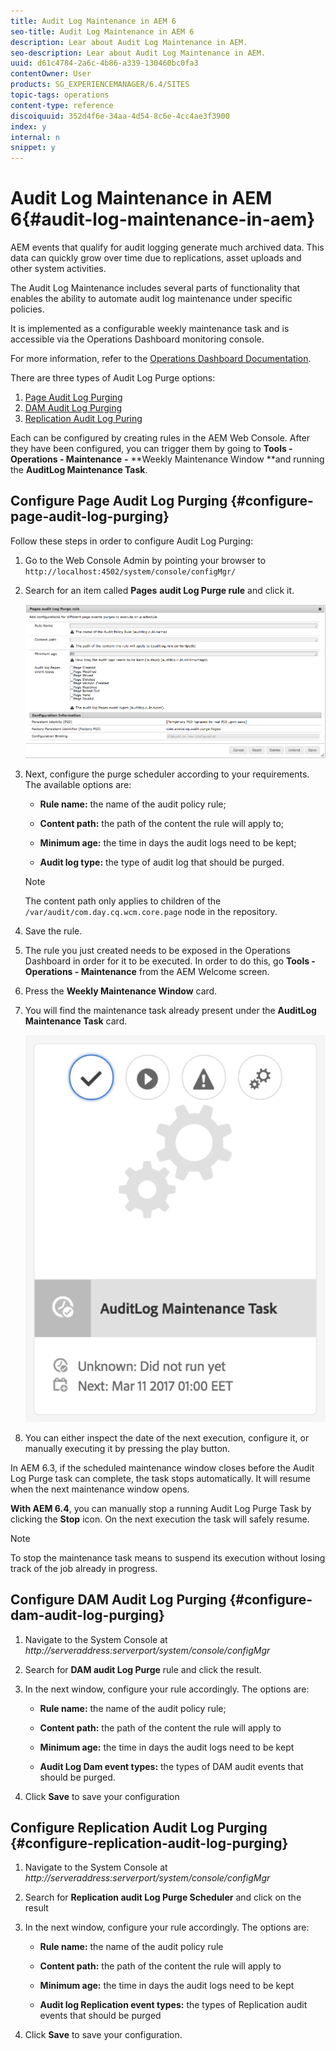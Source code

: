 ```yaml
---
title: Audit Log Maintenance in AEM 6
seo-title: Audit Log Maintenance in AEM 6
description: Lear about Audit Log Maintenance in AEM.
seo-description: Lear about Audit Log Maintenance in AEM.
uuid: d61c4784-2a6c-4b86-a339-130460bc0fa3
contentOwner: User
products: SG_EXPERIENCEMANAGER/6.4/SITES
topic-tags: operations
content-type: reference
discoiquuid: 352d4f6e-34aa-4d54-8c6e-4cc4ae3f3900
index: y
internal: n
snippet: y
---
```


# Audit Log Maintenance in AEM 6{#audit-log-maintenance-in-aem}

AEM events that qualify for audit logging generate much archived data. This data can quickly grow over time due to replications, asset uploads and other system activities.

The Audit Log Maintenance includes several parts of functionality that enables the ability to automate audit log maintenance under specific policies.

It is implemented as a configurable weekly maintenance task and is accessible via the Operations Dashboard monitoring console.

For more information, refer to the [Operations Dashboard Documentation](../../../sites/administering/using/operations-dashboard.md).

There are three types of Audit Log Purge options:

1. [Page Audit Log Purging](../../../sites/administering/using/operations-audit-log.md#configurepageauditlogpurging)
1. [DAM Audit Log Purging](../../../sites/administering/using/operations-audit-log.md#configuredamauditlogpurging)
1. [Replication Audit Log Puring](../../../sites/administering/using/operations-audit-log.md#configurereplicationauditlogpurging)

Each can be configured by creating rules in the AEM Web Console. After they have been configured, you can trigger them by going to **Tools - Operations - Maintenance** **-** **Weekly Maintenance Window **and running the **AuditLog Maintenance Task**.

## Configure Page Audit Log Purging {#configure-page-audit-log-purging}

Follow these steps in order to configure Audit Log Purging:

1. Go to the Web Console Admin by pointing your browser to `http://localhost:4502/system/console/configMgr/`  

1. Search for an item called **Pages** **audit Log Purge rule** and click it.

   ![](assets/chlimage_1-420.png)

1. Next, configure the purge scheduler according to your requirements. The available options are:

    * **Rule name:** the name of the audit policy rule;
    * **Content path:** the path of the content the rule will apply to;  
    
    * **Minimum age:** the time in days the audit logs need to be kept;
    * **Audit log type:** the type of audit log that should be purged.

   >[!NOTE]
   >
   >The content path only applies to children of the `/var/audit/com.day.cq.wcm.core.page` node in the repository.

1. Save the rule.
1. The rule you just created needs to be exposed in the Operations Dashboard in order for it to be executed. In order to do this, go **Tools - Operations - Maintenance** from the AEM Welcome screen.  

1. Press the **Weekly Maintenance Window** card.  

1. You will find the maintenance task already present under the **AuditLog Maintenance Task** card.

   ![](assets/chlimage_1-421.png)

1. You can either inspect the date of the next execution, configure it, or manually executing it by pressing the play button.

In AEM 6.3, if the scheduled maintenance window closes before the Audit Log Purge task can complete, the task stops automatically. It will resume when the next maintenance window opens.

**With AEM 6.4**, you can manually stop a running Audit Log Purge Task by clicking the **Stop** icon. On the next execution the task will safely resume.

>[!NOTE]
>
>To stop the maintenance task means to suspend its execution without losing track of the job already in progress.

## Configure DAM Audit Log Purging {#configure-dam-audit-log-purging}

1. Navigate to the System Console at *http://serveraddress:serverport/system/console/configMgr*
1. Search for **DAM audit Log Purge** rule and click the result.
1. In the next window, configure your rule accordingly. The options are:

    * **Rule name:** the name of the audit policy rule;
    * **Content path:** the path of the content the rule will apply to  
    
    * **Minimum age:** the time in days the audit logs need to be kept
    * **Audit Log Dam event types:** the types of DAM audit events that should be purged.

1. Click **Save** to save your configuration

## Configure Replication Audit Log Purging  {#configure-replication-audit-log-purging}

1. Navigate to the System Console at *http://serveraddress:serverport/system/console/configMgr*
1. Search for **Replication audit Log Purge Scheduler** and click on the result
1. In the next window, configure your rule accordingly. The options are:

    * **Rule name:** the name of the audit policy rule
    * **Content path:** the path of the content the rule will apply to  
    
    * **Minimum age:** the time in days the audit logs need to be kept
    * **Audit log Replication event types:** the types of Replication audit events that should be purged

1. Click **Save** to save your configuration.

